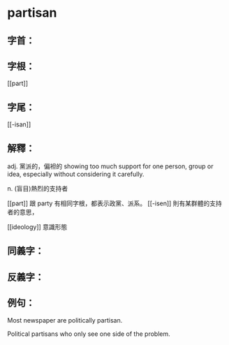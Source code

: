 # partisan


## 字首：

## 字根：
[[part]]

## 字尾：
[[-isan]]


## 解釋：
adj.
黨派的，偏袒的
showing too much support for one person, group or idea, especially without considering it carefully.

n.
(盲目)熱烈的支持者

[[part]] 跟 party 有相同字根，都表示政黨、派系。
[[-isen]] 則有某群體的支持者的意思，

[[ideology]]
意識形態
## 同義字：

## 反義字：

## 例句：
Most newspaper are politically partisan.

Political partisans who only see one side of the problem.
